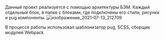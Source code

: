 
Данный проект реализуется с помощью архитектуры БЭМ. Каждый отдельный блок, в папке с блоками, где подключены его стили, рисунки и pug компоненты.
![изображение_2021-07-13_212709](https://user-images.githubusercontent.com/82760431/125490385-01e0b694-0760-4621-8ae7-343d08fe1ab2.png)

В процессе работы использовал шаблонизатор pug, SCSS, сборщик модулей Webpack
